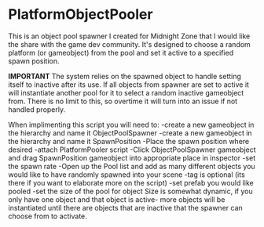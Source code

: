 # PlatformObjectPooler
This is an object pool spawner I created for Midnight Zone that I would like the share with the game dev community.
It's designed to choose a random platform (or gameobject) from the pool and set it active to a specified spawn position.  

**IMPORTANT**
The system relies on the spawned object to handle setting itself to inactive after its use.  If all objects from spawner are set to active it will instantiate another pool for it to select a random inactive gameobject from.  There is no limit to this, so overtime it will turn into an issue if not handled properly.

When implimenting this script you will need to:
-create a new gameobject in the hierarchy and name it ObjectPoolSpawner
-create a new gameobject in the hierarchy and name it SpawnPosition
-Place the spawn position where desired
-attach PlatformPooler script
-Click ObjectPoolSpawner gameobject and drag SpawnPosition gameobject into appropriate place in inspector
-set the spawn rate
-Open up the Pool list and add as many different objects you would like to have randomly spawned into your scene
-tag is optional (its there if you want to elaborate more on the script)
-set prefab you would like pooled
-set the size of the pool for object
Size is somewhat dynamic, if you only have one object and that object is active- more objects will be instantiated until there are objects that are inactive that the spawner can choose from to activate.
